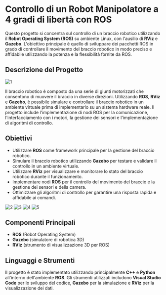 # Controllo di un Robot Manipolatore a 4 gradi di libertà con ROS

Questo progetto si concentra sul controllo di un braccio robotico utilizzando il **Robot Operating System (ROS)** su ambiente Linux, con l'ausilio di **RViz** e **Gazebo**.
L'obiettivo principale è quello di sviluppare dei pacchetti ROS in grado di controllare il movimento del braccio robotico in modo preciso e affidabile utilizzando la potenza e la flessibilità fornite da ROS.

## Descrizione del Progetto
![1](https://github.com/gaetanotorella/HomeWork1/assets/92510009/32803be0-5486-427a-a977-d16d619e0233)

Il braccio robotico è composto da una serie di giunti motorizzati che consentono di muovere il braccio in diverse direzioni. 
Utilizzando **ROS**, **RViz** e **Gazebo**, è possibile simulare e controllare il braccio robotico in un ambiente virtuale prima di implementarlo su un sistema hardware reale. 
Il progetto include l'implementazione di nodi ROS per la comunicazione, l'interfacciamento con i motori, la gestione dei sensori e l'implementazione di algoritmi di controllo.

## Obiettivi

- Utilizzare **ROS** come framework principale per la gestione del braccio robotico.
- Simulare il braccio robotico utilizzando **Gazebo** per testare e validare il controllo in un ambiente virtuale.
- Utilizzare **RViz** per visualizzare e monitorare lo stato del braccio robotico durante il funzionamento.
- Implementare nodi **ROS** per il controllo del movimento del braccio e la gestione dei sensori e della camera.
- Ottimizzare gli algoritmi di controllo per garantire una risposta rapida e affidabile ai comandi.

![2](https://github.com/gaetanotorella/HomeWork1/assets/92510009/b45a9fa2-561f-42a3-8eab-3d94d995d3de)
![3](https://github.com/gaetanotorella/HomeWork1/assets/92510009/3f913aba-c0b6-46e6-a5bf-702e3200052b)
![4](https://github.com/gaetanotorella/HomeWork1/assets/92510009/7378d093-9aae-427d-8e49-03796891a396)
![5](https://github.com/gaetanotorella/HomeWork1/assets/92510009/cda330ef-b0cb-40ba-9e3a-f824a9cfc84f)


## Componenti Principali

- **ROS** (Robot Operating System)
- **Gazebo** (simulatore di robotica 3D)
- **RViz** (strumento di visualizzazione 3D per ROS)

## Linguaggi e Strumenti

Il progetto è stato implementato utilizzando principalmente **C++** e **Python** all'interno dell'ambiente **ROS**. Gli strumenti utilizzati includono **Visual Studio Code** per lo sviluppo del codice, **Gazebo** per la simulazione e **RViz** per la visualizzazione dei dati.
